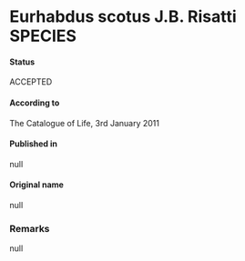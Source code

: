 Eurhabdus scotus J.B. Risatti SPECIES
=======

#### Status
ACCEPTED

#### According to
The Catalogue of Life, 3rd January 2011

#### Published in
null

#### Original name
null

### Remarks
null